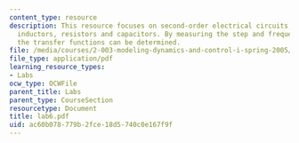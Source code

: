 ```yaml
---
content_type: resource
description: This resource focuses on second-order electrical circuits, which contain
  inductors, resistors and capacitors. By measuring the step and frequency responses,
  the transfer functions can be determined.
file: /media/courses/2-003-modeling-dynamics-and-control-i-spring-2005/ac60b078779b2fce18d5740c0e167f9f_lab6.pdf
file_type: application/pdf
learning_resource_types:
- Labs
ocw_type: OCWFile
parent_title: Labs
parent_type: CourseSection
resourcetype: Document
title: lab6.pdf
uid: ac60b078-779b-2fce-18d5-740c0e167f9f
---
```

